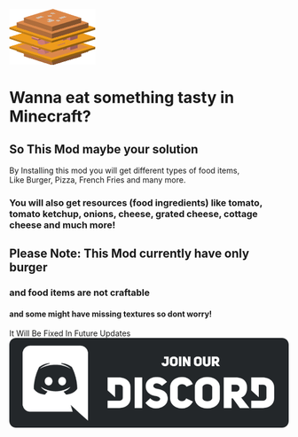!["LOGO"](cheese_burger.png)
# Wanna eat something tasty in Minecraft?  
## So This Mod maybe your solution
By Installing this mod you will get different types of food items,  
Like Burger, Pizza, French Fries and many more.  
### You will also get resources (food ingredients) like tomato, tomato ketchup, onions, cheese, grated cheese, cottage cheese and much more!
## Please Note: This Mod currently have only burger
### and food items are not craftable
#### and some might have missing textures so dont worry!
It Will Be Fixed In Future Updates
[![JOD](https://raw.githubusercontent.com/LakshyaKAChauhan/All-Advance-Food/main/discord-button.png)](https://discord.gg/6ADjrvC8mM)
